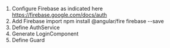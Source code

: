 1) Configure Firebase as indicated here https://firebase.google.com/docs/auth
2) Add Firebase import npm install @angular/fire firebase --save
3) Define AuthService
4) Generate LoginComponent
5) Define Guard

